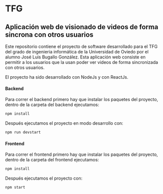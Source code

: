# TFG
## Aplicación web de visionado de videos de forma sincrona con otros usuarios

Este repositorio contiene el proyecto de software desarrollado para el TFG del grado de ingenieria informática de la Universidad de Oviedo por el alumno José Luis Bugallo González. Esta aplicación web consiste en permitir a los usuarios que la usan poder ver videos de forma sincronizada con otros usuarios.

El proyecto ha sido desarrollado con NodeJs y con ReactJs.

#### Backend
Para correr el backend primero hay que instalar los paquetes del proyecto, dentro de la carpeta del backend ejecutamos:
```sh
npm install
```
Después ejecutamos el proyecto en modo desarrollo con:
```sh
npm run devstart
```
#### Frontend
Para correr el frontend primero hay que instalar los paquetes del proyecto, dentro de la carpeta del frontend ejecutamos:
```sh
npm install
```
Después ejecutamos el proyecto con:
```sh
npm start
```
